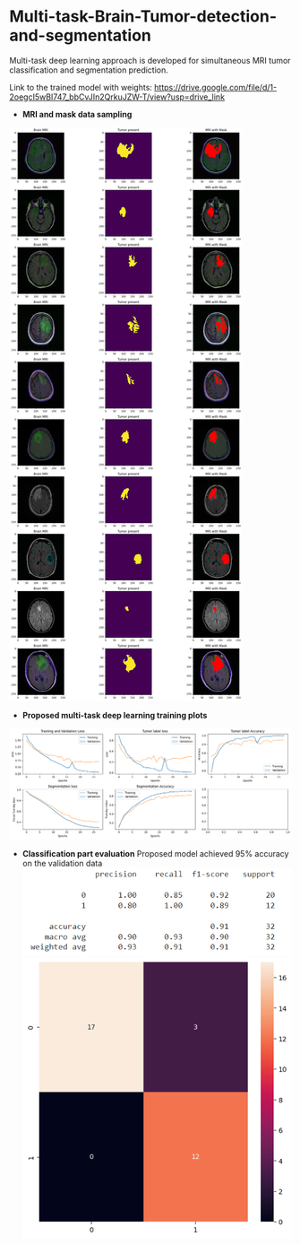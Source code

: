 # Multi-task-Brain-Tumor-detection-and-segmentation
Multi-task deep learning approach is developed for simultaneous MRI tumor classification and segmentation prediction.

Link to the trained model with weights: https://drive.google.com/file/d/1-2oegcI5wBI747_bbCvJIn2QrkuJZW-T/view?usp=drive_link

* **MRI and mask data sampling**

![alt text](https://github.com/Michael-HK/Multi-task-Brain-Tumor-detection-and-segmentation/blob/main/images/MRI%20sampling.png?raw=true)

* **Proposed multi-task deep learning training plots**

![alt text](https://github.com/Michael-HK/Multi-task-Brain-Tumor-detection-and-segmentation/blob/main/images/model%20training%20plots.png?raw=true)

* **Classification part evaluation**
Proposed model achieved 95% accuracy on the validation data
![alt text](https://github.com/Michael-HK/Multi-task-Brain-Tumor-detection-and-segmentation/blob/main/images/classification%20report.png?raw=true)
![alt text](https://github.com/Michael-HK/Multi-task-Brain-Tumor-detection-and-segmentation/blob/main/images/classification%20confusion%20matrix.png?raw=true)
